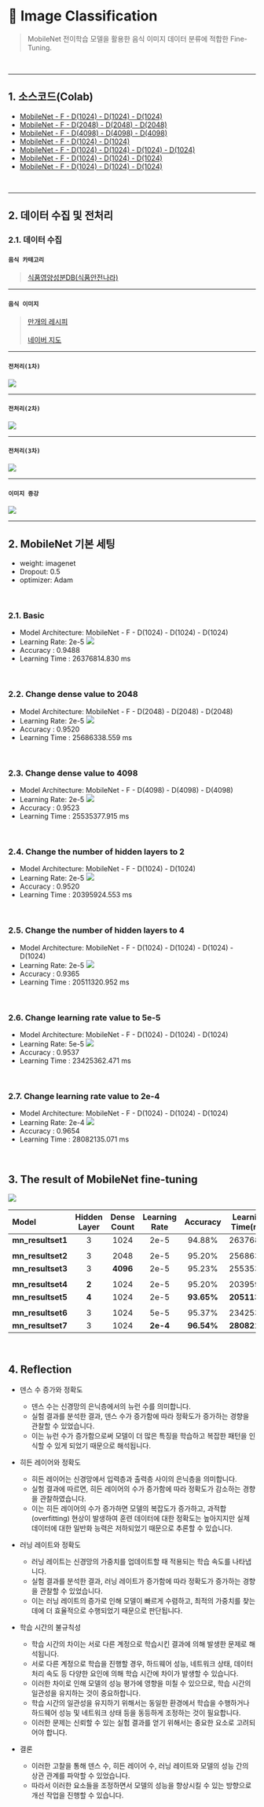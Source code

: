 # :pushpin: Image Classification
>MobileNet 전이학습 모델을 활용한 음식 이미지 데이터 분류에 적합한 Fine-Tuning.

<br>

---

## 1. 소스코드(Colab)
- [MobileNet - F - D(1024) - D(1024) - D(1024)](https://colab.research.google.com/drive/1FOb6jYRPHf9WfLKtwmKr4e6N2yf1nPkA#scrollTo=Cime78Orz_sI)
- [MobileNet - F - D(2048) - D(2048) - D(2048)](https://colab.research.google.com/drive/1JgyoIV4XvudjFiwJsvA3oxuAcj5zXgpx?usp=sharing)
- [MobileNet - F - D(4098) - D(4098) - D(4098)](https://colab.research.google.com/drive/1L6PIqXr90Z5dmQ6rOFfv8pmAqIsb8Zs5#scrollTo=YYHdRwx4S1Is)
- [MobileNet - F - D(1024) - D(1024)](https://colab.research.google.com/drive/1DAGr0S-HszSMFu0DPSopjLYLkABPOdCb?usp=sharing)
- [MobileNet - F - D(1024) - D(1024) - D(1024) - D(1024)](https://colab.research.google.com/drive/1KO6Y9pTuAUdZbjHawuVbdKs59URhUnx7?usp=sharing)
- [MobileNet - F - D(1024) - D(1024) - D(1024)](https://colab.research.google.com/drive/1L6PIqXr90Z5dmQ6rOFfv8pmAqIsb8Zs5#scrollTo=YYHdRwx4S1Is)
- [MobileNet - F - D(1024) - D(1024) - D(1024)](https://colab.research.google.com/drive/1L6PIqXr90Z5dmQ6rOFfv8pmAqIsb8Zs5#scrollTo=YYHdRwx4S1Is)

</br>

---

## 2. 데이터 수집 및 전처리

### 2.1. 데이터 수집

#### `음식 카테고리`

>[식품영양성분DB(식품안전나라)](https://various.foodsafetykorea.go.kr/nutrient/)<br>   

---

#### `음식 이미지`

>[만개의 레시피](https://www.10000recipe.com/)<br>   
>[네이버 지도](https://map.naver.com/v5/entry/place)<br>   

---


#### `전처리(1차)`

![](./Graph/메뉴카테고리전처리.png)

---

#### `전처리(2차)`

![](./Graph/메뉴카테고리전처리2차.png)

---

#### `전처리(3차)`

![](./Graph/메뉴카테고리전처리3차.png)

---

#### `이미지 증강`

![](./Graph/이미지증강.png)

---

## 2. MobileNet 기본 세팅
- weight: imagenet
- Dropout: 0.5
- optimizer: Adam

</br>

### 2.1. Basic
- Model Architecture: MobileNet - F - D(1024) - D(1024) - D(1024)
- Learning Rate: 2e-5
![](./Graph/1.png)
- Accuracy : 0.9488
- Learning Time : 26376814.830 ms
</br>

### 2.2. Change dense value to 2048
- Model Architecture: MobileNet - F - D(2048) - D(2048) - D(2048)
- Learning Rate: 2e-5
![](./Graph/2.png)
- Accuracy : 0.9520
- Learning Time : 25686338.559 ms

</br>

### 2.3. Change dense value to 4098
- Model Architecture: MobileNet - F - D(4098) - D(4098) - D(4098)
- Learning Rate: 2e-5
![](./Graph/3.png)
- Accuracy : 0.9523
- Learning Time : 25535377.915 ms

</br>

### 2.4. Change the number of hidden layers to 2
- Model Architecture: MobileNet - F - D(1024) - D(1024)
- Learning Rate: 2e-5
![](./Graph/4.png)
- Accuracy : 0.9520
- Learning Time : 20395924.553 ms

</br>

### 2.5. Change the number of hidden layers to 4
- Model Architecture: MobileNet - F - D(1024) - D(1024) - D(1024) - D(1024)
- Learning Rate: 2e-5
![](./Graph/5.png)
- Accuracy : 0.9365
- Learning Time : 20511320.952 ms

</br>

### 2.6. Change learning rate value to 5e-5
- Model Architecture: MobileNet - F - D(1024) - D(1024) - D(1024)
- Learning Rate: 5e-5
![](./Graph/6.png)
- Accuracy : 0.9537
- Learning Time : 23425362.471 ms

</br>

### 2.7. Change learning rate value to 2e-4
- Model Architecture: MobileNet - F - D(1024) - D(1024) - D(1024)
- Learning Rate: 2e-4
![](./Graph/7.png)
- Accuracy : 0.9654
- Learning Time : 28082135.071 ms

</br>

## 3. The result of MobileNet fine-tuning

![](./Graph/result.png)

| Model | Hidden Layer | Dense Count | Learning Rate | Accuracy | Learning Time(ms) | 
| :-- | :-: | :-: | :-: | :-: | :-: |
| **mn_resultset1** | 3 | 1024 | 2e-5 | 94.88% | 26376814 |
|  |  |  |  |  |  |
| **mn_resultset2** | 3 | 2048 | 2e-5 | 95.20% | 25686338 |
| **mn_resultset3** | 3 | **4096** | 2e-5 | 95.23% | 25535377 |
|  |  |  |  |  |  |
| **mn_resultset4** | **2** | 1024 | 2e-5 | 95.20% | 20395924 |
| **mn_resultset5** | **4** | 1024 | 2e-5 | **93.65%** | **20511320** |
|  |  |  |  |  |  |
| **mn_resultset6** | 3 | 1024 | 5e-5 | 95.37% | 23425362 |
| **mn_resultset7** | 3 | 1024 | **2e-4** | **96.54%** | **28082135** |


</br>

## 4. Reflection

- 덴스 수 증가와 정확도
	- 덴스 수는 신경망의 은닉층에서의 뉴런 수를 의미합니다.
	- 실험 결과를 분석한 결과, 덴스 수가 증가함에 따라 정확도가 증가하는 경향을 관찰할 수 있었습니다.
	- 이는 뉴런 수가 증가함으로써 모델이 더 많은 특징을 학습하고 복잡한 패턴을 인식할 수 있게 되었기 때문으로 해석됩니다.

- 히든 레이어와 정확도
	- 히든 레이어는 신경망에서 입력층과 출력층 사이의 은닉층을 의미합니다. 
	- 실험 결과에 따르면, 히든 레이어의 수가 증가함에 따라 정확도가 감소하는 경향을 관찰하였습니다. 
	- 이는 히든 레이어의 수가 증가하면 모델의 복잡도가 증가하고, 과적합(overfitting) 현상이 발생하여 훈련 데이터에 대한 정확도는 높아지지만 실제 데이터에 대한 일반화 능력은 저하되었기 때문으로 추론할 수 있습니다.

- 러닝 레이트와 정확도
	- 러닝 레이트는 신경망의 가중치를 업데이트할 때 적용되는 학습 속도를 나타냅니다. 
	- 실험 결과를 분석한 결과, 러닝 레이트가 증가함에 따라 정확도가 증가하는 경향을 관찰할 수 있었습니다. 
	- 이는 러닝 레이트의 증가로 인해 모델이 빠르게 수렴하고, 최적의 가중치를 찾는 데에 더 효율적으로 수행되었기 때문으로 판단됩니다.

- 학습 시간의 불규칙성
	- 학습 시간의 차이는 서로 다른 계정으로 학습시킨 결과에 의해 발생한 문제로 해석됩니다. 
	- 서로 다른 계정으로 학습을 진행할 경우, 하드웨어 성능, 네트워크 상태, 데이터 처리 속도 등 다양한 요인에 의해 학습 시간에 차이가 발생할 수 있습니다.
	- 이러한 차이로 인해 모델의 성능 평가에 영향을 미칠 수 있으므로, 학습 시간의 일관성을 유지하는 것이 중요하합니다. 
	- 학습 시간의 일관성을 유지하기 위해서는 동일한 환경에서 학습을 수행하거나 하드웨어 성능 및 네트워크 상태 등을 동등하게 조정하는 것이 필요합니다. 
	- 이러한 문제는 신뢰할 수 있는 실험 결과를 얻기 위해서는 중요한 요소로 고려되어야 합니다.

- 결론
	- 이러한 고찰을 통해 덴스 수, 히든 레이어 수, 러닝 레이트와 모델의 성능 간의 상관 관계를 파악할 수 있었습니다. 
	- 따라서 이러한 요소들을 조정하면서 모델의 성능을 향상시킬 수 있는 방향으로 개선 작업을 진행할 수 있습니다.
